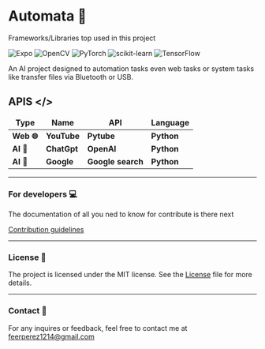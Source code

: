 <!-- setup colored-icons -->

<link
  rel="stylesheet"
  href="https://cdn.jsdelivr.net/gh/dheereshagrwal/colored-icons@1.7.7/src/app/ci.min.css"
/>

# Automata :robot:
Frameworks/Libraries top used in this project

![Expo](https://img.shields.io/badge/expo-1C1E24?style=for-the-badge&logo=expo&logoColor=#D04A37)
![OpenCV](https://img.shields.io/badge/opencv-%23white.svg?style=for-the-badge&logo=opencv&logoColor=white)
![PyTorch](https://img.shields.io/badge/PyTorch-%23EE4C2C.svg?style=for-the-badge&logo=PyTorch&logoColor=white)
![scikit-learn](https://img.shields.io/badge/scikit--learn-%23F7931E.svg?style=for-the-badge&logo=scikit-learn&logoColor=white)
![TensorFlow](https://img.shields.io/badge/TensorFlow-%23FF6F00.svg?style=for-the-badge&logo=TensorFlow&logoColor=white)

An AI project designed to automation tasks even web tasks or system tasks like transfer files via Bluetooth or USB.

## APIS &lt;/&gt;

<table>
  <thead align="center">
    <tr border: none;>
    <td><b>Type</b></td>
    <td><b>Name</b></td>
    <td><b>API</b></td>
    <td><b>Language</b></td>
    </tr>
  </thead>
  <tbody>
    <tr>
        <td><b>Web &#127760; </b></td>
        <td><b>YouTube <i class="ci ci-youtube"></i></b></td>
        <td><b>Pytube</b></td>
        <td><b>Python <i class="ci ci-python"></i> </b></td>
    </tr>
    <tr>
        <td><b>AI &#129302; </b></td>
        <td><b>ChatGpt</b></td>
        <td><b>OpenAI</i></b></td>
        <td><b>Python <i class="ci ci-python"></i> </b></td>
    </tr>
    <tr>
        <td><b>AI &#129302; </b></td>
        <td><b>Google <i class="ci ci-google"></i></b></td>
        <td><b>Google search</b></td>
        <td><b>Python <i class="ci ci-python"></i></b></td>
    </tr>
  </tbody>
</table>

----

### For developers :computer:
The documentation of all you ned to know for contribute is there next

[Contribution guidelines](Documentation/contribution.md)

---

### License :book:
The project is licensed under the MIT license. See the [License](License.txt) file for more details.

---

### Contact :email:

For any inquires or feedback, feel free to contact me at feerperez1214@gmail.com

